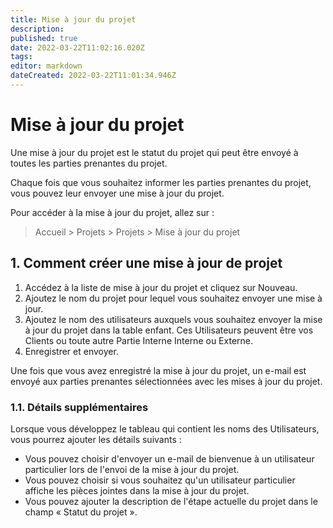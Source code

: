 ```yaml
---
title: Mise à jour du projet
description: 
published: true
date: 2022-03-22T11:02:16.020Z
tags: 
editor: markdown
dateCreated: 2022-03-22T11:01:34.946Z
---
```


# Mise à jour du projet

Une mise à jour du projet est le statut du projet qui peut être envoyé à toutes les parties prenantes du projet.

Chaque fois que vous souhaitez informer les parties prenantes du projet, vous pouvez leur envoyer une mise à jour du projet.

Pour accéder à la mise à jour du projet, allez sur :

> Accueil > Projets > Projets > Mise à jour du projet

## 1. Comment créer une mise à jour de projet

1. Accédez à la liste de mise à jour du projet et cliquez sur Nouveau.
2. Ajoutez le nom du projet pour lequel vous souhaitez envoyer une mise à jour.
3. Ajoutez le nom des utilisateurs auxquels vous souhaitez envoyer la mise à jour du projet dans la table enfant. Ces Utilisateurs peuvent être vos Clients ou toute autre Partie Interne Interne ou Externe.
4. Enregistrer et envoyer.

Une fois que vous avez enregistré la mise à jour du projet, un e-mail est envoyé aux parties prenantes sélectionnées avec les mises à jour du projet.

### 1.1. Détails supplémentaires 

Lorsque vous développez le tableau qui contient les noms des Utilisateurs, vous pourrez ajouter les détails suivants :

- Vous pouvez choisir d'envoyer un e-mail de bienvenue à un utilisateur particulier lors de l'envoi de la mise à jour du projet.
- Vous pouvez choisir si vous souhaitez qu'un utilisateur particulier affiche les pièces jointes dans la mise à jour du projet.
- Vous pouvez ajouter la description de l'étape actuelle du projet dans le champ « Statut du projet ».
